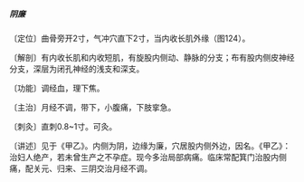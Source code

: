 ##### 阴廉

〔定位〕曲骨旁开2寸，气冲穴直下2寸，当内收长肌外缘（图124）。

〔解剖〕有内收长肌和内收短肌，有旋股内侧动、静脉的分支；布有股内侧皮神经分支，深层为闭孔神经的浅支和深支。

〔功能〕调经血，理下焦。  

〔主治〕月经不调，带下，小腹痛，下肢挛急。

〔刺灸〕直刺0.8~1寸。可灸。

〔讲述〕见于《甲乙》。内侧为阴，边缘为廉，穴居股内侧外边，因名。《甲乙》：治妇人绝产，若未曾生产之不孕症。现今多治局部病痛。临床常配箕门治股内侧痛，配关元、归来、三阴交治月经不调。
